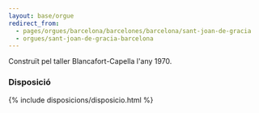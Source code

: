 ```yaml
---
layout: base/orgue
redirect_from:
  - pages/orgues/barcelona/barcelones/barcelona/sant-joan-de-gracia
  - orgues/sant-joan-de-gracia-barcelona
---
```


Construït pel taller Blancafort-Capella l'any 1970. 

### Disposició

{% include disposicions/disposicio.html %}
